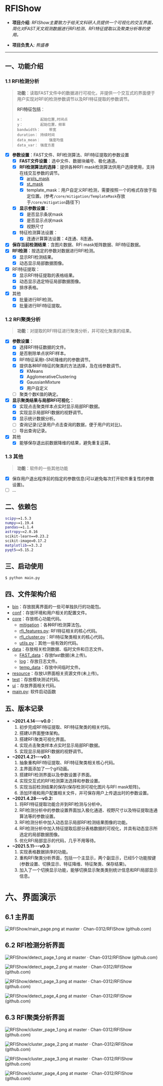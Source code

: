 # RFIShow
- **项目介绍**: *RFIShow主要致力于给天文科研人员提供一个可视化的交互界面，简化对FAST天文观测数据进行RFI检测、RFI特征提取以及聚类分析等的使用。*

- **项目负责人**: *熊盛春*
---

## 一、功能介绍


### 1.1 RFI检测分析

> **功能**：读取FAST文件中的数据进行可视化，并提供一个交互式的界面便于用户实现对RFI的检测参数调节以及RFI特征提取的参数调节。
>
> **RFI特征包括**：
>
> ```basic
> x：		起始位置,时间点
> y：		起始位置，频率
> bandwidth：	带宽
> duration：	持续时间
> data_mean：	强度均值
> data_var：	强度方差
> ```

- [x] **参数设置**：FAST文件、RFI检测算法、RFI特征提取的参数设置
  - [x] **FAST文件设置**：选中文件、数据块编号、极化通道。
  - [x] **RFI检测算法的选择**：提供各种RFI mask检测算法供用户选择使用，支持在线交互参数的调节。
    - [x] [arpls_mask](http://zmtt.bao.ac.cn/GPPS/RFI/)
    - [x] [st_mask](https://github.com/cosmo-ethz/seek)
    - [x] template_mask：用户自定义RFI检测，需要按照一个的格式存放于指定位置。(参考`/core/mitigation/TemplateMask`存放于`/core/mitigation`路径下)
  - [x] **显示参数设置**：
    - [x] 是否显示条状mask
    - [x] 是否显示点状mask
    - [x] 视野尺寸
  - [x] 特征检测算法设置：
    - [x] 连通计算算法设置：4连通、8连通。
- [x] **保存当前检测结果**：含图片数据、RFI mask矩阵数据、RFI特征数据。
- [x] **RFI检测**：按选定的参数对数据进行RFI检测。
  - [x] 显示RFI检测结果。
  - [x] 动态显示局部数据图像。
- [x] RFI特征提取：
  - [x] 显示RFI特征提取的表格结果。
  - [x] 动态显示选定特征局部数据图像。
  - [x] 排序表格。
- [x] 其他
  - [x] 批量进行RFI检测。
  - [x] 批量进行RFI特征提取。

### 1.2 RFI聚类分析

> **功能**：对提取的RFI特征进行聚类分析，并可视化聚类的结果。

- [x] **参数设置**：
  - [x] 选择RFI特征数据的文件。
  - [x] 是否剔除单点状RFI样本。
  - [x] RFI特征采用t-SNE降维的的参数调节。
  - [x] 提供各种RFI特征的聚类的方法选择，及在线参数调节。
    - [x] KMeans
    - [x] AgglomerativeClustering
    - [x] GaussianMixture
    - [x] 用户自定义
  - [ ] 聚类个数K值的确定。
- [x] **显示聚类结果与局部RFI可视化**：
  - [x] 实现点击聚类样本点实时显示局部RFI数据。
  - [x] 实现显示局部RFI数据的视野调节。
  - [x] 显示统计数据分析。
  - [ ] 查询记录(记录用户点击查询的数据，便于用户的对比)。
  - [ ] 导出查询记录。
- [x] 其他
  - [x] 能够保存退出前数据降维的结果，避免重复运算。

### 1.3 其他

> **功能**：软件的一些其他功能

- [x] 保存用户退出程序前的指定的参数信息(可以避免每次打开软件重复性的参数设置)。
- [ ] ...

## 二、依赖包

```bash
scipy==1.5.3
numpy==1.19.4
pandas==1.1.4
astropy==2.0.16
scikit-learn==0.23.2
scikit-image=0.17.2
matplotlib==3.3.2
pyqt5==5.15.2
```

## 三、启动使用
```bash
$ python main.py
```

## 四、文件架构介绍
- [bin](/bin)：存放脱离界面的一些可单独执行的功能包。
- [conf](/conf)：存放环境和用户相关的配置文件。
- [core](/core)：存放核心功能代码。
    - [mitigation](/core/mitigation)：各种RFI检测算法包。
    - [rfi_features.py](/core/rfi_features.py): RFI特征相关的核心代码。
    - [rfi_cluster.py](/core/rfi_cluster.py)：RFI特征聚类相关的核心代码。
    - [utils.py](/core/utils.py)：其他一些有效的代码。
- [data]()：存放相关检测数据、临时文件和日志文件。
    - [FAST_data]()：存放fast数据(未上传)。
    - [log]()：存放日志文件。
    - [temp_data]()：存放中间临时文件。
- [resource]()：存放UI界面相关资源文件(未上传)。
- [test](/test)：存放模块测试代码。
- [ui](/ui)：存放界面相关代码。
- [main.py](/main.py): 软件启动函数

## 五、版本记录
- **~2021.4.14---v0.0**：
  1. 初步完成RFI特征提取、RFI特征聚类的相关代码。
  2. 搭建UI界面整体架构。
  3. 搭建RFI聚类可视化界面。
  4. 实现点击聚类样本点实时显示局部RFI数据。
  5. 实现显示局部RFI数据的视野调节。
- **~2021.4.21---v0.1**:
  1. 抽象重构RFI特征提取、RFI特征聚类相关核心代码。
  2. 主界面添加了一个gif动画。
  3. 搭建RFI检测界面以及参数设置子界面。
  4. 实现交互式的RFI检测算法选择和参数设置。
  5. 实现当前检测结果的保存(保存检测可视化图片与RFI mask矩阵)。
  6. 添加环境和用户配置相关文件，并可保存用户上传退出时的参数设置。
- **~2021.4.28---v0.2:**
  1. 将RFI特征提取功能合并到RFI检测与分析中。
  2. RFI检测分析中的参数设置界面加入极化通道、视野尺寸以及特征提取连通算法等的参数设置。
  3. RFI检测分析中加入动态显示局部RFI检测结果图像的功能。
  4. RFI检测分析中加入特征提取后部分表格数据的可视化，并具有动态显示所选定的局部数据图像。
  5. 优化RFI局部显示的代码，几乎不用等待。
- **~2021.5.11---v0.3:**
  1. 实现表格数据排序的功能。
  2. 重构RFI聚类分析界面，包括一个主显示，两个副显示，已经5个功能按键(参数设置、切换显示、特征降维、特征聚类、保存结果)。
  3. 加入了一个切换显示功能，能够切换显示聚类类别统计信息和RFI局部显示信息。

# 六、界面演示

## 6.1 主界面

![RFIShow/main_page.png at master · Chan-0312/RFIShow (github.com)](https://github.com/Chan-0312/RFIShow/blob/master/resource/image/main_page.png)

## 6.2 RFI检测分析界面

![RFIShow/detect_page_1.png at master · Chan-0312/RFIShow (github.com)](https://github.com/Chan-0312/RFIShow/blob/master/resource/image/detect_page_1.png)

![RFIShow/detect_page_2.png at master · Chan-0312/RFIShow (github.com)](https://github.com/Chan-0312/RFIShow/blob/master/resource/image/detect_page_2.png)

![RFIShow/detect_page_3.png at master · Chan-0312/RFIShow (github.com)](https://github.com/Chan-0312/RFIShow/blob/master/resource/image/detect_page_3.png)

![RFIShow/detect_page_4.png at master · Chan-0312/RFIShow (github.com)](https://github.com/Chan-0312/RFIShow/blob/master/resource/image/detect_page_4.png)

## 6.3 RFI聚类分析界面

![RFIShow/cluster_page_1.png at master · Chan-0312/RFIShow (github.com)](https://github.com/Chan-0312/RFIShow/blob/master/resource/image/cluster_page_1.png)

![RFIShow/cluster_page_2.png at master · Chan-0312/RFIShow (github.com)](https://github.com/Chan-0312/RFIShow/blob/master/resource/image/cluster_page_2.png)

![RFIShow/cluster_page_3.png at master · Chan-0312/RFIShow (github.com)](https://github.com/Chan-0312/RFIShow/blob/master/resource/image/cluster_page_3.png)

![RFIShow/cluster_page_4.png at master · Chan-0312/RFIShow (github.com)](https://github.com/Chan-0312/RFIShow/blob/master/resource/image/cluster_page_4.png)